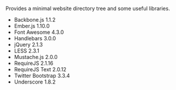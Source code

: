 

Provides a minimal website directory tree and some useful libraries.

* Backbone.js 1.1.2
* Ember.js 1.10.0
* Font Awesome 4.3.0
* Handlebars 3.0.0
* jQuery 2.1.3
* LESS 2.3.1
* Mustache.js 2.0.0
* RequireJS 2.1.16
* RequireJS Text 2.0.12
* Twitter Bootstrap 3.3.4
* Underscore 1.8.2

